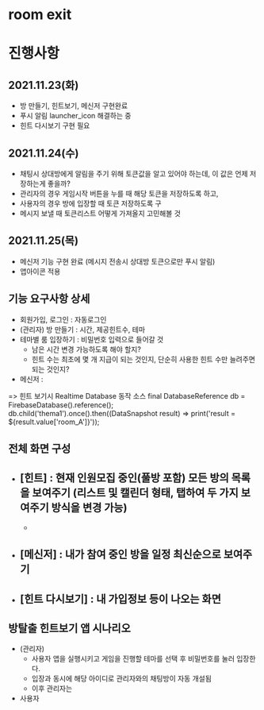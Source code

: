 # room exit

# 진행사항
## 2021.11.23(화)
- 방 만들기, 힌트보기, 메신저 구현완료
- 푸시 알림 launcher_icon 해결하는 중
- 힌트 다시보기 구현 필요

## 2021.11.24(수)
- 채팅시 상대방에게 알림을 주기 위해 토큰값을 알고 있어야 하는데, 이 값은 언제 저장하는게 좋을까?
- 관리자의 경우 게임시작 버튼을 누를 때 해당 토큰을 저장하도록 하고,
- 사용자의 경우 방에 입장할 때 토큰 저장하도록 구
- 메시지 보낼 때 토큰리스트 어떻게 가져올지 고민해볼 것

## 2021.11.25(목)
- 메신저 기능 구현 완료 (메시지 전송시 상대방 토큰으로만 푸시 알림)
- 앱아이콘 적용

## 기능 요구사항 상세
- 회원가입, 로그인 : 자동로그인
- (관리자) 방 만들기 : 시간, 제공힌트수, 테마
- 테마별 룸 입장하기 : 비밀번호 입력으로 들어갈 것
    - 남은 시간 변경 가능하도록 해야 할지?
    - 힌트 수는 최초에 몇 개 지급이 되는 것인지, 단순히 사용한 힌트 수만 늘려주면 되는 것인지?
- 메신저 :

=> 힌트 보기시 Realtime Database 동작 소스
  final DatabaseReference db = FirebaseDatabase().reference();
  db.child('thema1').once().then((DataSnapshot result) => print('result = ${result.value['room_A']}'));

## 전체 화면 구성
- [힌트] : 현재 인원모집 중인(풀방 포함) 모든 방의 목록을 보여주기 (리스트 및 캘린더 형태, 탭하여 두 가지 보여주기 방식을 변경 가능)
    -
    -
- [메신저] : 내가 참여 중인 방을 일정 최신순으로 보여주기
    -
- [힌트 다시보기] : 내 가입정보 등이 나오는 화면
    -

## 방탈출 힌트보기 앱 시나리오
- (관리자)
    - 사용자 앱을 실행시키고 게임을 진행할 테마를 선택 후 비밀번호를 눌러 입장한다.
    - 입장과 동시에 해당 아이디로 관리자와의 채팅방이 자동 개설됨
    - 이후 관리자는
- 사용자